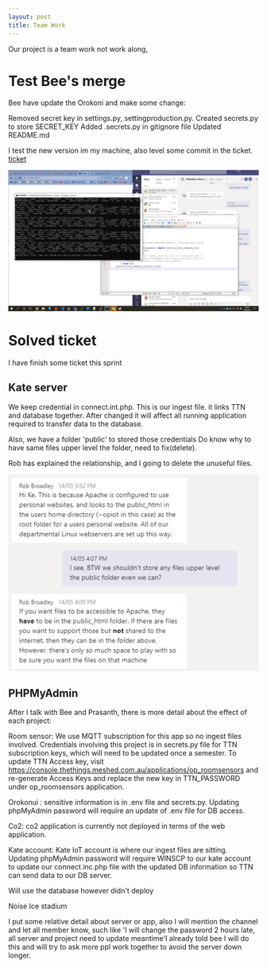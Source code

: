 ```yaml
---
layout: post
title: Team Work
---
```


Our project is a team work not work along, 

# Test Bee's merge

Bee have update the Orokoni and make some change:

Removed secret key in settings.py, settingproduction.py.
Created secrets.py to store SECRET_KEY
Added .secrets.py in gitignore file
Updated README.md

I test the new version im my machine, also level some commit in the ticket. [ticket](https://gitlab.com/iotop/orokonui/-/merge_requests/5)

![test](https://raw.githubusercontent.com/jiqi963/project/master/img/test.PNG)

# Solved ticket

I have finish some ticket this sprint

## Kate server

We keep credential in connect.int.php. This is our ingest file. it links TTN and database together.
After changed it will affect all running application required to transfer data to the database.

Also, we have a folder 'public' to stored those credentials
Do know why to have same files upper level the folder, need to fix(delete).

Rob has explained the relationship, and I going to delete the unuseful files.

![ROB](https://raw.githubusercontent.com/jiqi963/project/master/img/rob.png)

## PHPMyAdmin

After I talk with Bee and Prasanth, there is more detail about the effect of each project:


Room sensor: We use MQTT subscription for this app so no ingest files involved. Credentials involving this project is in secrets.py file for TTN subscription keys, which will need to be updated once a semester. To update TTN Access key, visit https://console.thethings.meshed.com.au/applications/op_roomsensors and re-generate Access Keys and replace the new key in TTN_PASSWORD under op_roomsensors application.


Orokonui : sensitive information is in .env file and secrets.py. Updating phpMyAdmin password will require an update of .env file for DB access.


Co2: co2 application is currently not deployed in terms of the web application.


Kate account: Kate IoT account is where our ingest files are sitting. Updating phpMyAdmin password will require WINSCP to our kate account to update our connect.inc.php file with the updated DB information so TTN can send data to our DB server.


Will use the database however didn't deploy

Noise
Ice stadium

I put some relative detail about server or app, also I will mention the channel and let all member know, such like 'I will change the password 2 hours late, all server and project need to update meantime'I already told bee I will do this and will try to ask more ppl work together to avoid the server down longer.